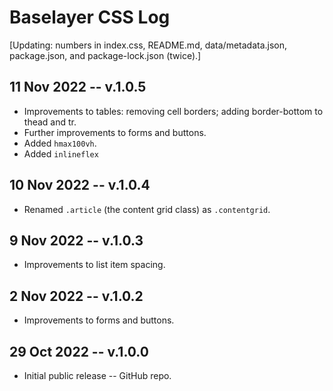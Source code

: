 
# Baselayer CSS Log

[Updating: numbers in index.css, README.md, data/metadata.json, package.json, and package-lock.json (twice).]

## 11 Nov 2022 -- v.1.0.5

* Improvements to tables: removing cell borders; adding border-bottom to thead and tr.
* Further improvements to forms and buttons.
* Added `hmax100vh`.
* Added `inlineflex`

## 10 Nov 2022 -- v.1.0.4

* Renamed `.article` (the content grid class) as `.contentgrid`.

## 9 Nov 2022 -- v.1.0.3

* Improvements to list item spacing.

## 2 Nov 2022 -- v.1.0.2

* Improvements to forms and buttons.

## 29 Oct 2022 -- v.1.0.0

* Initial public release -- GitHub repo.